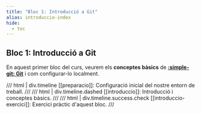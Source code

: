 ```yaml
---
title: "Bloc 1: Introducció a Git"
alias: introduccio-index
hide:
  - toc
---
```


## Bloc 1: Introducció a Git
En aquest primer bloc del curs, veurem els __conceptes bàsics__
de [__:simple-git: Git__][git] i com configurar-lo localment.

[git]: https://git-scm.com/


/// html | div.timeline
[[preparacio]]: Configuració inicial del nostre entorn de treball.
///
/// html | div.timeline.dashed
[[introduccio]]: Introducció i conceptes bàsics.
///
/// html | div.timeline.success.check
[[introduccio-exercici]]: Exercici pràctic d'aquest bloc.
///

